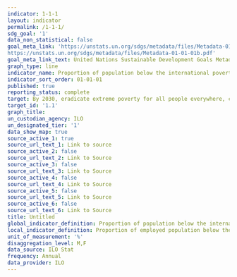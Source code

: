 ```yaml
---
indicator: 1-1-1
layout: indicator
permalink: /1-1-1/
sdg_goal: '1'
data_non_statistical: false
goal_meta_link: 'https://unstats.un.org/sdgs/metadata/files/Metadata-01-01-01a.pdf
https://unstats.un.org/sdgs/metadata/files/Metadata-01-01-01b.pdf'
goal_meta_link_text: United Nations Sustainable Development Goals Metadata
graph_type: line
indicator_name: Proportion of population below the international poverty line, by sex, age, employment status and geographical location (urban/rural)
indicator_sort_order: 01-01-01
published: true
reporting_status: complete
target: By 2030, eradicate extreme poverty for all people everywhere, currently measured as people living on less than $1.25 a day
target_id: '1.1'
graph_title: 
un_custodian_agency: ILO
un_designated_tier: '1'
data_show_map: true
source_active_1: true
source_url_text_1: Link to source
source_active_2: false
source_url_text_2: Link to Source
source_active_3: false
source_url_text_3: Link to Source
source_active_4: false
source_url_text_4: Link to Source
source_active_5: false
source_url_text_5: Link to Source
source_active_6: false
source_url_text_6: Link to Source
title: Untitled
global_indicator_definition: Proportion of population below the international poverty line, by sex, age, employment status and geographical location (urban/rural)
local_indicator_definition: Proportion of employed population below the international poverty line of US$1.90 per day , working poverty rate 
unit_of_measurement: '%'
disaggregation_level: M,F 
data_source: ILO Stat
frequency: Annual
data_provider: ILO
---
```


